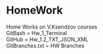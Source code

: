 # HomeWork
Home Works on V.Ksendzov courses  
GitBash = Hw_1_Terminal  
GitHub = Hw_1.2_TXT_JSON_XML  
GitBranches.txt = HW Branches
